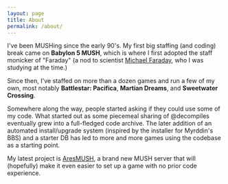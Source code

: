 ```yaml
---
layout: page
title: About
permalink: /about/
---
```


I've been MUSHing since the early 90's.  My first big staffing (and coding) break came on **Babylon 5 MUSH**, which is where I first adopted the staff monicker of "Faraday" (a nod to scientist [Michael Faraday](http://en.wikipedia.org/wiki/Michael_Faraday), who I was studying at the time.)  

Since then, I've staffed on more than a dozen games and run a few of my own, most notably **Battlestar: Pacifica**, **Martian Dreams**, and **Sweetwater Crossing**.  

Somewhere along the way, people started asking if they could use some of my code.  What started out as some piecemeal sharing of @decompiles eventually grew into a full-fledged code archive.  The later addition of an automated install/upgrade system (inspired by the installer for Myrddin's BBS) and a starter DB has led to more and more games using the codebase as a starting point.

My latest project is [AresMUSH](http://www.aresmush.com), a brand new MUSH server that will (hopefully) make it even easier to set up a game with no prior code experience.